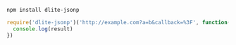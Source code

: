 ```sh
npm install dlite-jsonp
```

```javascript
require('dlite-jsonp')('http://example.com?a=b&callback=%3F', function(result){
  console.log(result)
})
```
